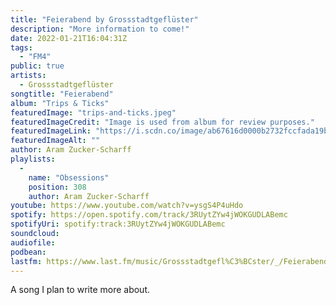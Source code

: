 ```yaml
---
title: "Feierabend by Grossstadtgeflüster"
description: "More information to come!"
date: 2022-01-21T16:04:31Z
tags:
  - "FM4"
public: true
artists:
  - Grossstadtgeflüster
songtitle: "Feierabend"
album: "Trips & Ticks"
featuredImage: "trips-and-ticks.jpeg"
featuredImageCredit: "Image is used from album for review purposes."
featuredImageLink: "https://i.scdn.co/image/ab67616d0000b2732fccfada19bd36119416f017"
featuredImageAlt: ""
author: Aram Zucker-Scharff
playlists:
  -
    name: "Obsessions"
    position: 308
    author: Aram Zucker-Scharff
youtube: https://www.youtube.com/watch?v=ysgS4P4uHdo
spotify: https://open.spotify.com/track/3RUytZYw4jWOKGUDLABemc
spotifyUri: spotify:track:3RUytZYw4jWOKGUDLABemc
soundcloud:
audiofile:
podbean:
lastfm: https://www.last.fm/music/Grossstadtgefl%C3%BCster/_/Feierabend
---
```


A song I plan to write more about.
		